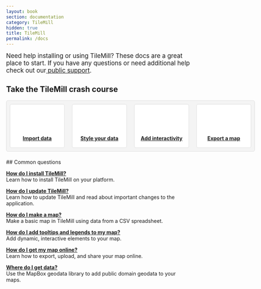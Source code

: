 ```yaml
---
layout: book
section: documentation
category: TileMill
hidden: true
title: TileMill
permalink: /docs
---
```

<style type='text/css'>
.badge {
  display:block;
  width:150px;
  height:80px;
  margin:0px auto 20px;
  background:url(/images/help.png) 0px 0px no-repeat;
  }

.bigbox {
  display:block;
  float: left;
  padding: 9px;
  margin:0px 0px 20px 0px;
  border:1px solid #ddd;
  background:#f4f4f4;
  border-radius:5px;
  width: 660px;
}

.smallbox {
  text-overflow: clip;
  text-align: center;
  font-weight: bold;
  float: left;
  display:block;
  padding:84px 14px 14px 14px;
  height: 20px;
  width: 120px;
  margin:0px 20px 0px 0px;
  border:1px solid #ddd;
  background: white;
  border-radius:5px;
}

#icon1 { background: white url('/tilemill/assets/pages/docs-intro.png') 48px 13px no-repeat;}
#icon1:hover {
  background: #d0e8f0 url('/tilemill/assets/pages/docs-intro.png') 48px 13px no-repeat; 
  border-color:#c0d8e0;
}

#icon2 { background: white url('/tilemill/assets/pages/docs-intro.png') -121px 13px no-repeat;}
#icon2:hover {
  background: #d0e8f0 url('/tilemill/assets/pages/docs-intro.png') -121px 13px no-repeat; 
  border-color:#c0d8e0;
}

#icon3 { background: white url('/tilemill/assets/pages/docs-intro.png') -291px 13px no-repeat;}
#icon3:hover {
  background: #d0e8f0 url('/tilemill/assets/pages/docs-intro.png') -291px 13px no-repeat;
  border-color:#c0d8e0;
}

#icon4 {
  background: white url('/tilemill/assets/pages/docs-intro.png') -462px 13px no-repeat;
  margin-right: 0px;
}
#icon4:hover {
  background:  #d0e8f0 url('/tilemill/assets/pages/docs-intro.png') -462px 13px no-repeat;
  margin-right: 0px;
  border-color:#c0d8e0;
}

</style>

<big markdown='1'><p>Need help installing or using TileMill? These docs are a great place to start. If you have any questions or need additional help check out our<a href="http://support.mapbox.com">&nbsp;public support</a>.
</p></big>

<h2>Take the TileMill crash course</h2>
<div class='bigbox'>
    <a class='smallbox' id='icon1' href="{{site.baseurl}}/docs/crashcourse/point-data">Import data</a>
    <a class='smallbox' id='icon2' href="{{site.baseurl}}/docs/crashcourse/styling">Style your data</a>
    <a class='smallbox' id='icon3' href="{{site.baseurl}}/docs/crashcourse/tooltips">Add interactivity</a>
    <a class='smallbox' id='icon4' href="{{site.baseurl}}/docs/crashcourse/exporting">Export a map</a>
</div>
## Common questions

**[How do I install TileMill?]({{site.baseurl}}/docs/install/)**  
Learn how to install TileMill on your platform.

**[How do I update TileMill?]({{site.baseurl}}/docs/upgrade/)**  
Learn how to update TileMill and read about important changes to the application.

**[How do I make a map?]({{site.baseurl}}/docs/crashcourse/point-data/)**  
Make a basic map in TileMill using data from a CSV spreadsheet.

**[How do I add tooltips and legends to my map?]({{site.baseurl}}/docs/crashcourse/tooltips/)**  
Add dynamic, interactive elements to your map.

**[How do I get my map online?]({{site.baseurl}}/docs/crashcourse/exporting/)**  
Learn how to export, upload, and share your map online.

**[Where do I get data?]({{site.baseurl}}/docs/guides/add-geodata/)**  
Use the MapBox geodata library to add public domain geodata to your maps.
